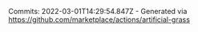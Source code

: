 Commits: 2022-03-01T14:29:54.847Z - Generated via https://github.com/marketplace/actions/artificial-grass
<br>
